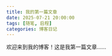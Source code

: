 ```yaml
---
title: 我的第一篇文章
date: 2025-07-21 20:00:00
tags: [随笔, 启程]
categories: 博客日记
---
```


欢迎来到我的博客！这是我第一篇文章……